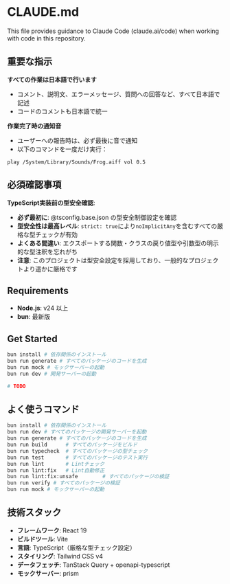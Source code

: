 # CLAUDE.md

This file provides guidance to Claude Code (claude.ai/code) when working with code in this repository.

## 重要な指示

**すべての作業は日本語で行います**
- コメント、説明文、エラーメッセージ、質問への回答など、すべて日本語で記述
- コードのコメントも日本語で統一

**作業完了時の通知音**
- ユーザーへの報告時は、必ず最後に音で通知
- 以下のコマンドを一度だけ実行：

```shell
play /System/Library/Sounds/Frog.aiff vol 0.5
```

## 必須確認事項

**TypeScript実装前の型安全確認**:
- **必ず最初に**: @tsconfig.base.json の型安全制御設定を確認
- **型安全性は最高レベル**: `strict: true`により`noImplicitAny`を含むすべての厳格な型チェックが有効
- **よくある間違い**: エクスポートする関数・クラスの戻り値型や引数型の明示的な型注釈を忘れがち
- **注意**: このプロジェクトは型安全設定を採用しており、一般的なプロジェクトより遥かに厳格です

## Requirements

- **Node.js**: v24 以上
- **bun**: 最新版

## Get Started

```bash
bun install # 依存関係のインストール
bun run generate # すべてのパッケージのコードを生成
bun run mock # モックサーバーの起動
bun run dev # 開発サーバーの起動

# TODO
```
## よく使うコマンド
```bash
bun install # 依存関係のインストール
bun run dev # すべてのパッケージの開発サーバーを起動
bun run generate # すべてのパッケージのコードを生成
bun run build      # すべてのパッケージをビルド
bun run typecheck  # すべてのパッケージの型チェック
bun run test       # すべてのパッケージのテスト実行
bun run lint       # Lintチェック
bun run lint:fix   # Lint自動修正
bun run lint:fix:unsafe        # すべてのパッケージの検証
bun run verify # すべてのパッケージの検証
bun run mock # モックサーバーの起動
```

## 技術スタック

- **フレームワーク**: React 19
- **ビルドツール**: Vite
- **言語**: TypeScript（厳格な型チェック設定）
- **スタイリング**: Tailwind CSS v4
- **データフェッチ**: TanStack Query + openapi-typescript
- **モックサーバー**: prism
